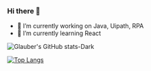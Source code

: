 ### Hi there 👋




- 🔭 I’m currently working on Java, Uipath, RPA
- 🌱 I’m currently learning React


![Glauber's GitHub stats-Dark](https://github-readme-stats.vercel.app/api?username=gpandreolli&count_private=true&show_icons=true&theme=react )

[![Top Langs](https://github-readme-stats.vercel.app/api/top-langs/?username=gpandreolli)](https://github.com/anuraghazra/github-readme-stats)




